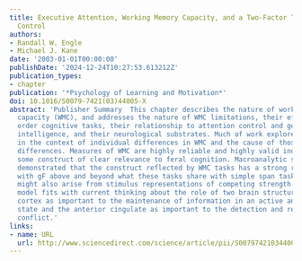 ```yaml
---
title: Executive Attention, Working Memory Capacity, and a Two-Factor Theory of Cognitive
  Control
authors:
- Randall W. Engle
- Michael J. Kane
date: '2003-01-01T00:00:00'
publishDate: '2024-12-24T10:27:53.613212Z'
publication_types:
- chapter
publication: '*Psychology of Learning and Motivation*'
doi: 10.1016/S0079-7421(03)44005-X
abstract: 'Publisher Summary  This chapter describes the nature of working memory
  capacity (WMC), and addresses the nature of WMC limitations, their effects on higher
  order cognitive tasks, their relationship to attention control and general fluid
  intelligence, and their neurological substrates. Much of work explores these issues
  in the context of individual differences in WMC and the cause of those individual
  differences. Measures of WMC are highly reliable and highly valid indicators of
  some construct of clear relevance to feral cognition. Macroanalytic studies have
  demonstrated that the construct reflected by WMC tasks has a strong relationship
  with gF above and beyond what these tasks share with simple span tasks. The conflict
  might also arise from stimulus representations of competing strength. This two-factor
  model fits with current thinking about the role of two brain structures: the prefrontal
  cortex as important to the maintenance of information in an active and easily accessible
  state and the anterior cingulate as important to the detection and resolution of
  conflict.'
links:
- name: URL
  url: http://www.sciencedirect.com/science/article/pii/S007974210344005X
---
```

